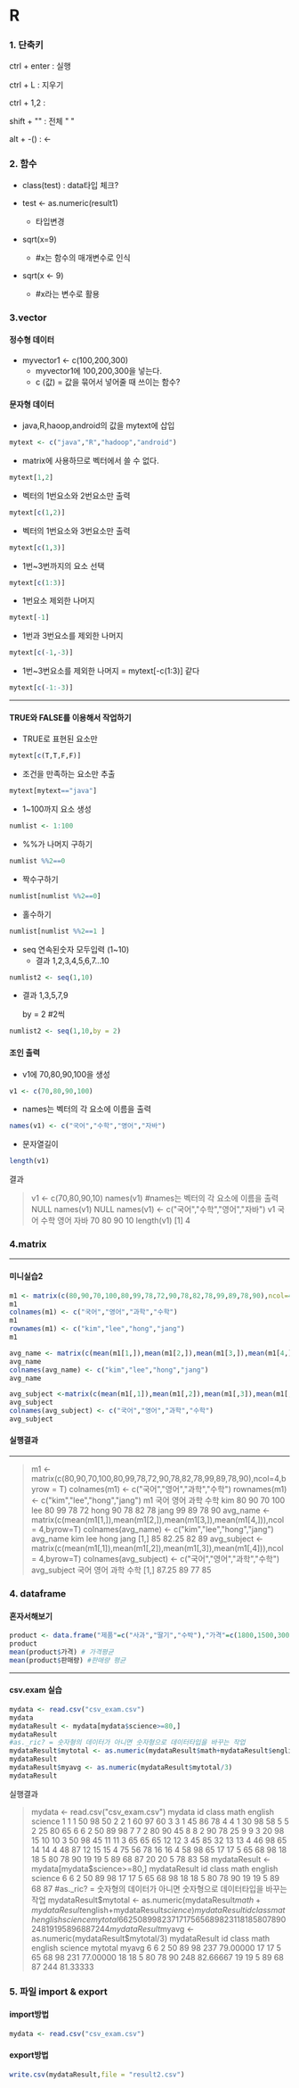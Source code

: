 # R

### 1. 단축키

ctrl + enter : 실행

ctrl + L : 지우기

ctrl + 1,2 : 

shift + "" : 전체 "  "

alt  + -() : <-



### 2. 함수

* class(test)  : data타입 체크?

* test <- as.numeric(result1) 
  * 타입변경 

* sqrt(x=9) 
  * #x는 함수의 매개변수로 인식

* sqrt(x <- 9)
  * #x라는 변수로 활용

### 3.vector

#### 정수형 데이터

* myvector1 <- c(100,200,300)
  * myvector1에 100,200,300을 넣는다.
  * c (값)   = 값을 묶어서 넣어줄 때 쓰이는 함수?

#### 문자형 데이터

* java,R,haoop,android의 값을 mytext에 삽입

```R
mytext <- c("java","R","hadoop","android")
```

* matrix에 사용하므로 벡터에서 쓸 수 없다.

```R
mytext[1,2] 
```

* 벡터의 1번요소와 2번요소만 출력

```R
mytext[c(1,2)]
```

* 벡터의 1번요소와 3번요소만 출력 

```R
mytext[c(1,3)]
```

* 1번~3번까지의 요소 선택

```R
mytext[c(1:3)] 
```

* 1번요소 제외한 나머지

```R
mytext[-1] 
```

* 1번과 3번요소를 제외한 나머지

```R
mytext[c(-1,-3)]
```

* 1번~3번요소를 제외한 나머지 = mytext[-c(1:3)] 같다

```R
mytext[c(-1:-3)] 
```

---



#### TRUE와 FALSE를 이용해서 작업하기

* TRUE로 표현된 요소만

```R
mytext[c(T,T,F,F)]
```

* 조건을 만족하는 요소만 추출

```R
mytext[mytext=="java"] 
```

* 1~100까지 요소 생성

```R
numlist <- 1:100 
```

* %%가 나머지 구하기

```R
numlist %%2==0  
```

* 짝수구하기

```R
numlist[numlist %%2==0]
```

* 홀수하기

```R
numlist[numlist %%2==1 ] 
```



* seq 연속된숫자 모두입력 (1~10) 
  * 결과 1,2,3,4,5,6,7...10

```R
numlist2 <- seq(1,10)
```

* 결과 1,3,5,7,9

  by = 2  #2씩 

```R
numlist2 <- seq(1,10,by = 2)
```





#### 조인 출력

* v1에 70,80,90,100을 생성

```R
v1 <- c(70,80,90,100)
```

* names는 벡터의 각 요소에 이름을 출력

```R
names(v1) <- c("국어","수학","영어","자바")
```

* 문자열길이

```R
length(v1) 
```

결과 

> v1 <- c(70,80,90,10)
> names(v1) #names는 벡터의 각 요소에 이름을 출력
> NULL
> names(v1)
> NULL
> names(v1) <- c("국어","수학","영어","자바")
> v1
> 국어 수학 영어 자바 
> 70   80   90   10 
> length(v1)
> [1] 4



### 4.matrix

-----

#### 미니실습2

```R
m1 <- matrix(c(80,90,70,100,80,99,78,72,90,78,82,78,99,89,78,90),ncol=4,byrow = T)
m1
colnames(m1) <- c("국어","영어","과학","수학") 
m1
rownames(m1) <- c("kim","lee","hong","jang")
m1

avg_name <- matrix(c(mean(m1[1,]),mean(m1[2,]),mean(m1[3,]),mean(m1[4,])),ncol = 4,byrow=T)
avg_name
colnames(avg_name) <- c("kim","lee","hong","jang") 
avg_name

avg_subject <-matrix(c(mean(m1[,1]),mean(m1[,2]),mean(m1[,3]),mean(m1[,4])),ncol = 4,byrow=T)
avg_subject
colnames(avg_subject) <- c("국어","영어","과학","수학")
avg_subject
```

#### 실행결과 

----



> m1 <- matrix(c(80,90,70,100,80,99,78,72,90,78,82,78,99,89,78,90),ncol=4,byrow = T)
> colnames(m1) <- c("국어","영어","과학","수학") 
> rownames(m1) <- c("kim","lee","hong","jang")
> m1
> 국어 영어 과학 수학
> kim    80   90   70  100
> lee    80   99   78   72
> hong   90   78   82   78
> jang   99   89   78   90
> avg_name <- matrix(c(mean(m1[1,]),mean(m1[2,]),mean(m1[3,]),mean(m1[4,])),ncol = 4,byrow=T)
> colnames(avg_name) <- c("kim","lee","hong","jang") 
> avg_name
> kim   lee hong jang
> [1,]  85 82.25   82   89
> avg_subject <-matrix(c(mean(m1[,1]),mean(m1[,2]),mean(m1[,3]),mean(m1[,4])),ncol = 4,byrow=T)
> colnames(avg_subject) <- c("국어","영어","과학","수학")
> avg_subject
>  국어 영어 과학 수학
> [1,] 87.25   89   77   85







### 4. dataframe

#### 혼자서해보기

```R
product <- data.frame("제품"=c("사과","딸기","수박"),"가격"=c(1800,1500,3000),"판매량"=c(24,38,13))
product
mean(product$가격) # 가격평균
mean(product$판매량) #판매량 평균
```

------

#### csv.exam 실습

```R
mydata <- read.csv("csv_exam.csv")
mydata
mydataResult <- mydata[mydata$science>=80,]
mydataResult
#as._ric? = 숫자형의 데이터가 아니면 숫자형으로 데이터타입을 바꾸는 작업
mydataResult$mytotal <- as.numeric(mydataResult$math+mydataResult$english+mydataResult$science)
mydataResult
mydataResult$myavg <- as.numeric(mydataResult$mytotal/3)
mydataResult
```

실행결과

> mydata <- read.csv("csv_exam.csv")
> mydata
> id class math english science
> 1   1     1   50      98      50
> 2   2     1   60      97      60
> 3   3     1   45      86      78
> 4   4     1   30      98      58
> 5   5     2   25      80      65
> 6   6     2   50      89      98
> 7   7     2   80      90      45
> 8   8     2   90      78      25
> 9   9     3   20      98      15
> 10 10     3   50      98      45
> 11 11     3   65      65      65
> 12 12     3   45      85      32
> 13 13     4   46      98      65
> 14 14     4   48      87      12
> 15 15     4   75      56      78
> 16 16     4   58      98      65
> 17 17     5   65      68      98
> 18 18     5   80      78      90
> 19 19     5   89      68      87
> 20 20     5   78      83      58
> mydataResult <- mydata[mydata$science>=80,]
> mydataResult
> id class math english science
> 6   6     2   50      89      98
> 17 17     5   65      68      98
> 18 18     5   80      78      90
> 19 19     5   89      68      87
> #as._ric? = 숫자형의 데이터가 아니면 숫자형으로 데이터타입을 바꾸는 작업
> mydataResult$mytotal <- as.numeric(mydataResult$math+mydataResult$english+mydataResult$science)
> mydataResult
> id class math english science mytotal
> 6   6     2   50      89      98     237
> 17 17     5   65      68      98     231
> 18 18     5   80      78      90     248
> 19 19     5   89      68      87     244
> mydataResult$myavg <- as.numeric(mydataResult$mytotal/3)
> mydataResult
> id class math english science mytotal    myavg
> 6   6     2   50      89      98     237 79.00000
> 17 17     5   65      68      98     231 77.00000
> 18 18     5   80      78      90     248 82.66667
> 19 19     5   89      68      87     244 81.33333



### 5. 파일 import & export

#### import방법

```R
mydata <- read.csv("csv_exam.csv")
```



#### export방법

```R
write.csv(mydataResult,file = "result2.csv")
```

